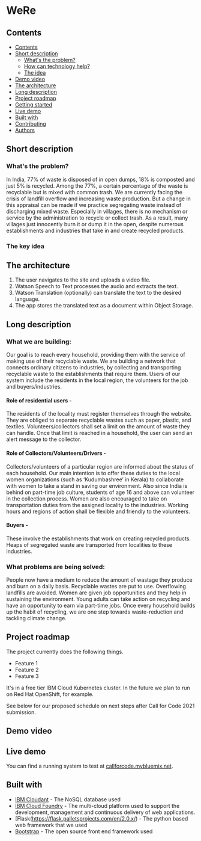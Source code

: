 # WeRe


## Contents
  - [Contents](#contents)
  - [Short description](#short-description)
    - [What's the problem?](#whats-the-problem)
    - [How can technology help?](#how-can-technology-help)
    - [The idea](#the-idea)
  - [Demo video](#demo-video)
  - [The architecture](#the-architecture)
  - [Long description](#long-description)
  - [Project roadmap](#project-roadmap)
  - [Getting started](#getting-started)
  - [Live demo](#live-demo)
  - [Built with](#built-with)
  - [Contributing](#contributing)
  - [Authors](#authors)

## Short description

### What's the problem?
  In India, 77% of waste is disposed of in open dumps, 18% is composted and just 5% is recycled. Among the 77%, a certain percentage of the waste is recyclable but is mixed with common trash. We are currently facing the crisis of landfill overflow and increasing waste production. 
But a change in this appraisal can be made if we practice segregating waste instead of discharging mixed waste.
Especially in villages, there is no mechanism or service by the administration to recycle or collect trash. 
As a result, many villages just innocently burn it or dump it in the open, despite numerous establishments and industries that take in and create recycled products. 


### The key idea


## The architecture


1. The user navigates to the site and uploads a video file.
2. Watson Speech to Text processes the audio and extracts the text.
3. Watson Translation (optionally) can translate the text to the desired language.
4. The app stores the translated text as a document within Object Storage.

## Long description

### What we are building: 

Our goal is to reach every household, providing them with the service of making use of their recyclable waste. We are building a network that connects ordinary citizens to industries, by collecting and transporting recyclable waste to the establishments that require them.
Users of our system include      the residents in the local region, the volunteers for the job and buyers/industries.

#### Role of residential users -
  The residents of the locality must register themselves through the website. They are obliged to separate recyclable wastes such as paper, plastic, and textiles. Volunteers/collectors shall set a limit on the amount of waste they can handle. Once that limit is reached in a household, the user can send an alert message to the collector.


#### Role of Collectors/Volunteers/Drivers -
  Collectors/volunteers of a particular region are informed about the status of each household. Our main intention is to offer these duties to the local women organizations (such as ‘Kudumbashree’ in Kerala) to collaborate with women to take a stand in saving our environment.
Also since India is behind on part-time job culture, students of age 16 and above can volunteer in the collection process. 
Women are also encouraged to take on transportation duties from the assigned locality to the industries.
Working hours and regions of action shall be flexible and friendly to the volunteers. 

#### Buyers -
  These involve the establishments that work on creating recycled products. Heaps of segregated waste are transported from localities to these industries. 


### What problems are being solved:

People now have a medium to reduce the amount of wastage they produce and burn on a daily basis. Recyclable wastes are put to use. Overflowing landfills are avoided.
Women are given job opportunities and they help in sustaining the environment. Young adults can take action on recycling and have an opportunity to earn via part-time jobs.
Once every household builds up the habit of recycling, we are one step towards waste-reduction and tackling climate change.

## Project roadmap

The project currently does the following things.

- Feature 1
- Feature 2
- Feature 3

It's in a free tier IBM Cloud Kubernetes cluster. In the future we plan to run on Red Hat OpenShift, for example.

See below for our proposed schedule on next steps after Call for Code 2021 submission.

## Demo video

## Live demo

You can find a running system to test at [callforcode.mybluemix.net](https://were.eu-gb.cf.appdomain.cloud/).

## Built with

- [IBM Cloudant](https://cloud.ibm.com/catalog?search=cloudant#search_results) - The NoSQL database used
- [IBM Cloud Foundry](https://cloud.ibm.com/catalog?search=cloud%20functions#search_results) - The multi-cloud platform used to support the development, management and continuous delivery of web applications.
- [Flask(https://flask.palletsprojects.com/en/2.0.x/) - The python based web framework that we used
- [Bootstrap](https://getbootstrap.com/) - The open source front end framework used

